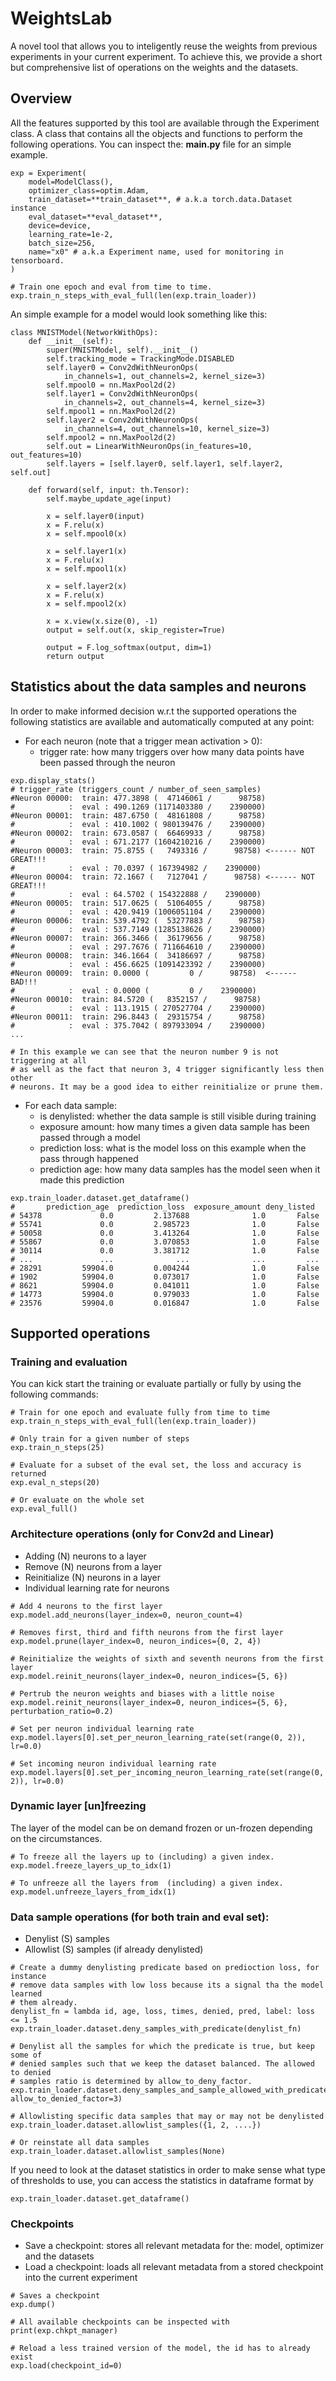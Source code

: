 
# WeightsLab

A novel tool that allows you to inteligently reuse the weights from
previous experiments in your current experiment. To achieve this, we provide
a short but comprehensive list of operations on the weights and the datasets.

## Overview

All the features supported by this tool are available through the Experiment
class. A class that contains all the objects and functions to perform the
following operations. You can inspect the:
**main.py** file for an simple example.

```
exp = Experiment(
    model=ModelClass(),
    optimizer_class=optim.Adam,
    train_dataset=**train_dataset**, # a.k.a torch.data.Dataset instance
    eval_dataset=**eval_dataset**,
    device=device,
    learning_rate=1e-2,
    batch_size=256,
    name="x0" # a.k.a Experiment name, used for monitoring in tensorboard.
)

# Train one epoch and eval from time to time.
exp.train_n_steps_with_eval_full(len(exp.train_loader)) 
```

An simple example for a model would look something like this:
```
class MNISTModel(NetworkWithOps):
    def __init__(self):
        super(MNISTModel, self).__init__()
        self.tracking_mode = TrackingMode.DISABLED
        self.layer0 = Conv2dWithNeuronOps(
            in_channels=1, out_channels=2, kernel_size=3)
        self.mpool0 = nn.MaxPool2d(2)
        self.layer1 = Conv2dWithNeuronOps(
            in_channels=2, out_channels=4, kernel_size=3)
        self.mpool1 = nn.MaxPool2d(2)
        self.layer2 = Conv2dWithNeuronOps(
            in_channels=4, out_channels=10, kernel_size=3)
        self.mpool2 = nn.MaxPool2d(2)
        self.out = LinearWithNeuronOps(in_features=10, out_features=10)
        self.layers = [self.layer0, self.layer1, self.layer2, self.out]

    def forward(self, input: th.Tensor):
        self.maybe_update_age(input)

        x = self.layer0(input)
        x = F.relu(x)
        x = self.mpool0(x)

        x = self.layer1(x)
        x = F.relu(x)
        x = self.mpool1(x)

        x = self.layer2(x)
        x = F.relu(x)
        x = self.mpool2(x)

        x = x.view(x.size(0), -1)
        output = self.out(x, skip_register=True)

        output = F.log_softmax(output, dim=1)
        return output
```

## Statistics about the data samples and neurons

In order to make informed decision w.r.t the supported operations the following
statistics are available and automatically computed at any point:
* For each neuron (note that a trigger mean activation > 0):
    * trigger rate: how many triggers over how many data points have been
      passed through the neuron
```
exp.display_stats()
# trigger_rate (triggers_count / number_of_seen_samples)
#Neuron 00000:  train: 477.3898 (  47146061 /      98758)
#            :  eval : 490.1269 (1171403380 /    2390000)
#Neuron 00001:  train: 487.6750 (  48161808 /      98758)
#            :  eval : 410.1002 ( 980139476 /    2390000)
#Neuron 00002:  train: 673.0587 (  66469933 /      98758)
#            :  eval : 671.2177 (1604210216 /    2390000)
#Neuron 00003:  train: 75.8755 (   7493316 /      98758) <------ NOT GREAT!!!
#            :  eval : 70.0397 ( 167394982 /    2390000)
#Neuron 00004:  train: 72.1667 (   7127041 /      98758) <------ NOT GREAT!!!
#            :  eval : 64.5702 ( 154322888 /    2390000)
#Neuron 00005:  train: 517.0625 (  51064055 /      98758)
#            :  eval : 420.9419 (1006051104 /    2390000)
#Neuron 00006:  train: 539.4792 (  53277883 /      98758)
#            :  eval : 537.7149 (1285138626 /    2390000)
#Neuron 00007:  train: 366.3466 (  36179656 /      98758)
#            :  eval : 297.7676 ( 711664610 /    2390000)
#Neuron 00008:  train: 346.1664 (  34186697 /      98758)
#            :  eval : 456.6625 (1091423392 /    2390000)
#Neuron 00009:  train: 0.0000 (         0 /      98758)  <------ BAD!!!
#            :  eval : 0.0000 (         0 /    2390000)
#Neuron 00010:  train: 84.5720 (   8352157 /      98758)
#            :  eval : 113.1915 ( 270527704 /    2390000)
#Neuron 00011:  train: 296.8443 (  29315754 /      98758)
#            :  eval : 375.7042 ( 897933094 /    2390000)
...

# In this example we can see that the neuron number 9 is not triggering at all
# as well as the fact that neuron 3, 4 trigger significantly less then other
# neurons. It may be a good idea to either reinitialize or prune them.
```
* For each data sample:
    * is denylisted: whether the data sample is still visible during training
    * exposure amount: how many times a given data sample has been passed
      through a model
    * prediction loss: what is the model loss on this example when the pass
      through happened
    * prediction age: how many data samples has the model seen when it made
      this prediction
```
exp.train_loader.dataset.get_dataframe()
#       prediction_age  prediction_loss  exposure_amount deny_listed
# 54378             0.0         2.137688              1.0       False
# 55741             0.0         2.985723              1.0       False
# 50058             0.0         3.413264              1.0       False
# 55867             0.0         3.070853              1.0       False
# 30114             0.0         3.381712              1.0       False
# ...               ...              ...              ...         ...
# 28291         59904.0         0.004244              1.0       False
# 1902          59904.0         0.073017              1.0       False
# 8621          59904.0         0.041011              1.0       False
# 14773         59904.0         0.979033              1.0       False
# 23576         59904.0         0.016847              1.0       False
```

## Supported operations

### Training and evaluation
You can kick start the training or evaluate partially or fully by using the
following commands:

```
# Train for one epoch and evaluate fully from time to time
exp.train_n_steps_with_eval_full(len(exp.train_loader))

# Only train for a given number of steps
exp.train_n_steps(25)

# Evaluate for a subset of the eval set, the loss and accuracy is returned
exp.eval_n_steps(20)

# Or evaluate on the whole set
exp.eval_full()
```

### Architecture operations (only for Conv2d and Linear)
  * Adding (N) neurons to a layer
  * Remove (N) neurons from a layer
  * Reinitialize (N) neurons in a layer
  * Individual learning rate for neurons
```
# Add 4 neurons to the first layer
exp.model.add_neurons(layer_index=0, neuron_count=4)

# Removes first, third and fifth neurons from the first layer
exp.model.prune(layer_index=0, neuron_indices={0, 2, 4}) 

# Reinitialize the weights of sixth and seventh neurons from the first layer
exp.model.reinit_neurons(layer_index=0, neuron_indices={5, 6})

# Pertrub the neuron weights and biases with a little noise
exp.model.reinit_neurons(layer_index=0, neuron_indices={5, 6}, perturbation_ratio=0.2)

# Set per neuron individual learning rate
exp.model.layers[0].set_per_neuron_learning_rate(set(range(0, 2)), lr=0.0)

# Set incoming neuron individual learning rate
exp.model.layers[0].set_per_incoming_neuron_learning_rate(set(range(0, 2)), lr=0.0)
```

### Dynamic layer \[un\]freezing
The layer of the model can be on demand frozen or un-frozen depending on the
circumstances.

```
# To freeze all the layers up to (including) a given index.
exp.model.freeze_layers_up_to_idx(1)

# To unfreeze all the layers from  (including) a given index.
exp.model.unfreeze_layers_from_idx(1)
```

### Data sample operations (for both train and eval set):
  * Denylist (S) samples
  * Allowlist (S) samples (if already denylisted)
```
# Create a dummy denylisting predicate based on predioction loss, for instance 
# remove data samples with low loss because its a signal tha the model learned
# them already.
denylist_fn = lambda id, age, loss, times, denied, pred, label: loss <= 1.5
exp.train_loader.dataset.deny_samples_with_predicate(denylist_fn)

# Denylist all the samples for which the predicate is true, but keep some of
# denied samples such that we keep the dataset balanced. The allowed to denied
# samples ratio is determined by allow_to_deny_factor.
exp.train_loader.dataset.deny_samples_and_sample_allowed_with_predicate(denylist_fn, allow_to_denied_factor=3)

# Allowlisting specific data samples that may or may not be denylisted
exp.train_loader.dataset.allowlist_samples({1, 2, ....})

# Or reinstate all data samples
exp.train_loader.dataset.allowlist_samples(None)
```
If you need to look at the dataset statistics in order to make sense what type
of thresholds to use, you can access the statistics in dataframe format by

```
exp.train_loader.dataset.get_dataframe()
```

### Checkpoints
  * Save a checkpoint: stores all relevant metadata for the:
    model, optimizer and the datasets
  * Load a checkpoint: loads all relevant metadata from a stored checkpoint
    into the current experiment
```
# Saves a checkpoint
exp.dump()

# All available checkpoints can be inspected with
print(exp.chkpt_manager)

# Reload a less trained version of the model, the id has to already exist
exp.load(checkpoint_id=0)
```
